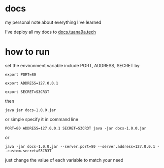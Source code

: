 # docs
my personal note about everything I've learned

I've deploy all my docs to [docs.tuana9a.tech](https://docs.tuana9a.tech)

# how to run

set the environment variable include PORT, ADDRESS, SECRET by

`export PORT=80`

`export ADDRESS=127.0.0.1`

`export SECRET=S3CR3T`

then

`java jar docs-1.0.0.jar`

or simple specify it in command line

`PORT=80 ADDRESS=127.0.0.1 SECRET=S3CR3T java -jar docs-1.0.0.jar`

or

`java -jar docs-1.0.0.jar --server.port=80 --server.address=127.0.0.1 --custom.secret=S3CR3T`

just change the value of each variable to match your need